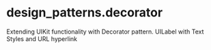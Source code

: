 # design_patterns.decorator
Extending UIKit functionality with Decorator pattern. UILabel with Text Styles and URL hyperlink
